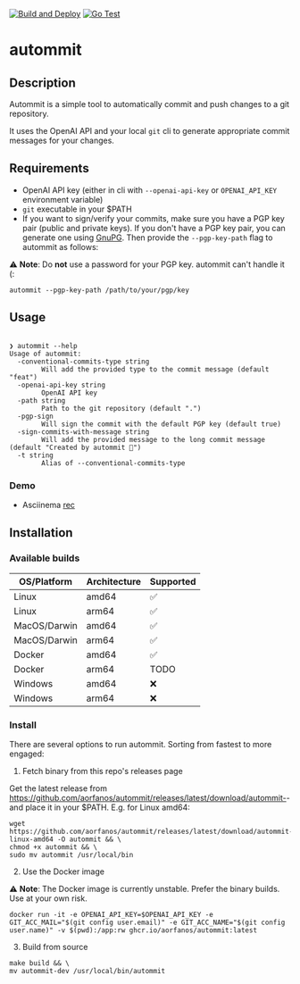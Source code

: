 [![Build and Deploy](https://github.com/aorfanos/autommit/actions/workflows/build.yaml/badge.svg?branch=main)](https://github.com/aorfanos/autommit/actions/workflows/build.yaml)
[![Go Test](https://github.com/aorfanos/autommit/actions/workflows/test.yaml/badge.svg)](https://github.com/aorfanos/autommit/actions/workflows/test.yaml)
# autommit

## Description

Autommit is a simple tool to automatically commit and push changes to a git repository.

It uses the OpenAI API and your local `git` cli to generate appropriate commit messages for your changes.

## Requirements

- OpenAI API key (either in cli with `--openai-api-key` or `OPENAI_API_KEY` environment variable)
- `git` executable in your $PATH
- If you want to sign/verify your commits, make sure you have a PGP key pair (public and private keys). If you don't have a PGP key pair, you can generate one using [GnuPG](https://gnupg.org/). Then provide the `--pgp-key-path` flag to autommit as follows:

:warning: **Note**: Do **not** use a password for your PGP key. autommit can't handle it (:

```shell
autommit --pgp-key-path /path/to/your/pgp/key
```


## Usage

```shell

❯ autommit --help
Usage of autommit:
  -conventional-commits-type string
        Will add the provided type to the commit message (default "feat")
  -openai-api-key string
        OpenAI API key
  -path string
        Path to the git repository (default ".")
  -pgp-sign
        Will sign the commit with the default PGP key (default true)
  -sign-commits-with-message string
        Will add the provided message to the long commit message (default "Created by autommit 🦄")
  -t string
        Alias of --conventional-commits-type
```

### Demo

- Asciinema [rec](https://goo.com)

## Installation

### Available builds

| OS/Platform  | Architecture | Supported |
|--------------|--------------|-----------|
| Linux        | amd64        | ✅         |
| Linux        | arm64        | ✅         |
| MacOS/Darwin | amd64        | ✅         |
| MacOS/Darwin | arm64        | ✅         |
| Docker       | amd64        | ✅         |
| Docker       | arm64        | TODO       |
| Windows      | amd64        | ❌         |
| Windows      | arm64        | ❌         |

### Install

There are several options to run autommit. Sorting from fastest to more engaged:

1. Fetch binary from this repo's releases page

Get the latest release from https://github.com/aorfanos/autommit/releases/latest/download/autommit-<OS>-<ARCH> and place it in your $PATH.
E.g. for Linux amd64:

```shell
wget https://github.com/aorfanos/autommit/releases/latest/download/autommit-linux-amd64 -O autommit && \
chmod +x autommit && \
sudo mv autommit /usr/local/bin
```

2. Use the Docker image

:warning: **Note**: The Docker image is currently unstable. Prefer the binary builds. Use at your own risk.

```shell
docker run -it -e OPENAI_API_KEY=$OPENAI_API_KEY -e GIT_ACC_MAIL="$(git config user.email)" -e GIT_ACC_NAME="$(git config user.name)" -v $(pwd):/app:rw ghcr.io/aorfanos/autommit:latest
```

3. Build from source

```shell
make build && \
mv autommit-dev /usr/local/bin/autommit
```
